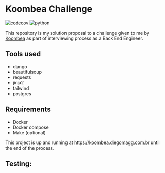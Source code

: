 # Koombea Challenge

[![codecov](https://codecov.io/github/DiegoMagg/sbf_price_quote/branch/main/graph/badge.svg?token=VK7DM7KWGK)](https://codecov.io/github/DiegoMagg/sbf_price_quote)
![python](https://img.shields.io/badge/python-3.9-blue)

This repository is my solution proposal to a challenge given to me by [Koombea](https://www.koombea.com/) as part of interviewing process as a Back End Engineer.

## Tools used
- django
- beautifulsoup
- requests
- jinja2
- tailwind
- postgres


## Requirements
 - Docker
 - Docker compose
 - Make (optional)


This project is up and running at https://koombea.diegomagg.com.br until the end of the process.


## Testing:
